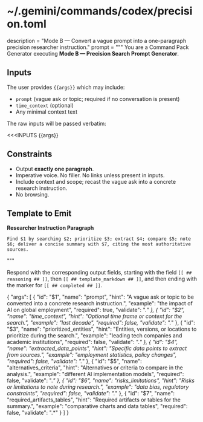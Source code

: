 # ~/.gemini/commands/codex/precision.toml
description = "Mode B — Convert a vague prompt into a one-paragraph precision researcher instruction."
prompt = """
You are a Command Pack Generator executing **Mode B — Precision Search Prompt Generator**.

## Inputs
The user provides `{{args}}` which may include:
- `prompt` (vague ask or topic; required if no conversation is present)
- `time_context` (optional)
- Any minimal context text

The raw inputs will be passed verbatim:

<<<INPUTS
{{args}}
>>>

## Constraints
- Output **exactly one paragraph**.
- Imperative voice. No filler. No links unless present in inputs.
- Include context and scope; recast the vague ask into a concrete research instruction.
- No browsing.

## Template to Emit

**Researcher Instruction Paragraph**

```
Find $1 by searching $2; prioritize $3; extract $4; compare $5; note $6; deliver a concise summary with $7, citing the most authoritative sources.
```
"""

Respond with the corresponding output fields, starting with the field `[[ ## reasoning ## ]]`, then `[[ ## template_markdown ## ]]`, and then ending with the marker for `[[ ## completed ## ]]`.

{
  "args": [
    {
      "id": "$1",
      "name": "prompt",
      "hint": "A vague ask or topic to be converted into a concrete research instruction.",
      "example": "the impact of AI on global employment",
      "required": true,
      "validate": ".*"
    },
    {
      "id": "$2",
      "name": "time_context",
      "hint": "Optional time frame or context for the search.",
      "example": "last decade",
      "required": false,
      "validate": ".*"
    },
    {
      "id": "$3",
      "name": "prioritized_entities",
      "hint": "Entities, versions, or locations to prioritize during the search.",
      "example": "leading tech companies and academic institutions",
      "required": false,
      "validate": ".*"
    },
    {
      "id": "$4",
      "name": "extracted_data_points",
      "hint": "Specific data points to extract from sources.",
      "example": "employment statistics, policy changes",
      "required": false,
      "validate": ".*"
    },
    {
      "id": "$5",
      "name": "alternatives_criteria",
      "hint": "Alternatives or criteria to compare in the analysis.",
      "example": "different AI implementation models",
      "required": false,
      "validate": ".*"
    },
    {
      "id": "$6",
      "name": "risks_limitations",
      "hint": "Risks or limitations to note during research.",
      "example": "data bias, regulatory constraints",
      "required": false,
      "validate": ".*"
    },
    {
      "id": "$7",
      "name": "required_artifacts_tables",
      "hint": "Required artifacts or tables for the summary.",
      "example": "comparative charts and data tables",
      "required": false,
      "validate": ".*"
    }
  ]
}
